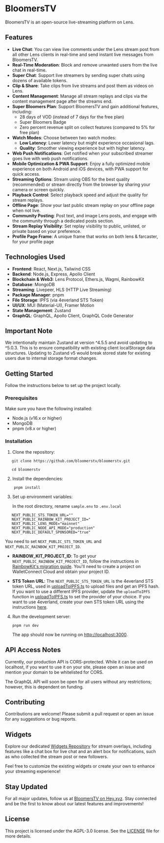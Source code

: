 # BloomersTV

BloomersTV is an open-source live-streaming platform on Lens.

## Features

- **Live Chat**: You can view live comments under the Lens stream post from all other Lens clients in real-time and send instant live messages from BloomersTV.
- **Real-Time Moderation**: Block and remove unwanted users from the live chat in real-time.
- **Super Chat**: Support live streamers by sending super chats using dozens of available tokens.
- **Clip & Share**: Take clips from live streams and post them as videos on Lens.
- **Content Management**: Manage all stream replays and clips via the content management page after the streams end.
- **Super Bloomers Plan**: Support BloomersTV and gain additional features, including:
  - 28 days of VOD (instead of 7 days for the free plan)
  - Super Bloomers Badge
  - Zero percent revenue split on collect features (compared to 5% for free plan)
- **Watch Modes**: Choose between two watch modes:
  - **Low Latency**: Lower latency but might experience occasional lags.
  - **Quality**: Smoother viewing experience but with higher latency.
- **Web Push Notifications**: Get notified when your subscribed streamer goes live with web push notifications.
- **Mobile Optimization & PWA Support**: Enjoy a fully optimized mobile experience on both Android and iOS devices, with PWA support for quick access.
- **Streaming Options**: Stream using OBS for the best quality (recommended) or stream directly from the browser by sharing your camera or screen quickly.
- **Playback Control**: Select playback speed and adjust the quality for stream replays.
- **Offline Page**: Show your last public stream replay on your offline page when not live.
- **Community Posting**: Post text, and image Lens posts, and engage with the community through a dedicated posts section.
- **Stream Replay Visibility**: Set replay visibility to public, unlisted, or private based on your preference.
- **Profile Page Frame**: A unique frame that works on both lens & farcaster, for your profile page

## Technologies Used

- **Frontend**: React, Next.js, Tailwind CSS
- **Backend**: Node.js, Express, Apollo Client
- **Blockchain & Web3**: Lens Protocol, Ethers.js, Wagmi, RainbowKit
- **Database**: MongoDB
- **Streaming**: Livepeer, HLS (HTTP Live Streaming)
- **Package Manager**: pnpm
- **File Storage**: IPFS (via 4everland STS Token)
- **UI/UX**: MUI (Material-UI), Framer Motion
- **State Management**: Zustand
- **GraphQL**: GraphQL, Apollo Client, GraphQL Code Generator

## Important Note

We intentionally maintain Zustand at version ^4.5.5 and avoid updating to ^5.0.3. This is to ensure compatibility with existing client localStorage data structures. Updating to Zustand v5 would break stored state for existing users due to internal storage format changes.

## Getting Started

Follow the instructions below to set up the project locally.

### Prerequisites

Make sure you have the following installed:

- Node.js (v16.x or higher)
- MongoDB
- pnpm (v8.x or higher)

### Installation

1. Clone the repository:

```
   git clone https://github.com/bloomerstv/bloomerstv.git

   cd bloomerstv
```

2. Install the dependencies:

```
    pnpm install
```

3. Set up environment variables:

   In the root directory, rename `sample.env` to `.env.local`

```
   NEXT_PUBLIC_STS_TOKEN_URL=""
   NEXT_PUBLIC_RAINBOW_KIT_PROJECT_ID="
   NEXT_PUBLIC_LENS_MODE="mainnet"
   NEXT_PUBLIC_NODE_API_MODE="production"
   NEXT_PUBLIC_DEFAULT_SPONSORED="true"
```

You need to set `NEXT_PUBLIC_STS_TOKEN_URL` and `NEXT_PUBLIC_RAINBOW_KIT_PROJECT_ID`.

- **RAINBOW_KIT_PROJECT_ID**: To get your `NEXT_PUBLIC_RAINBOW_KIT_PROJECT_ID`, follow the instructions in [RainbowKit's migration guide](https://www.rainbowkit.com/docs/migration-guide#2-supply-a-walletconnect-cloud-projectid). You'll need to create a project on WalletConnect Cloud and obtain your project ID.

- **STS Token URL**: The `NEXT_PUBLIC_STS_TOKEN_URL` is the 4everland STS token URL, used in [uploadToIPFS.ts](/utils/uploadToIPFS.ts) to upload files and get an IPFS hash. If you want to use a different IPFS provider, update the `uploadToIPFS` function in [uploadToIPFS.ts](/utils/uploadToIPFS.ts) to set the provider of your choice. If you want to use 4everland, create your own STS token URL using the instructions [here](https://docs.4everland.org/storage/bucket/4ever-security-token-service-api).

4. Run the development server:

   `pnpm run dev`

   The app should now be running on [http://localhost:3000](http://localhost:3000).

## API Access Notes

Currently, our production API is CORS-protected. While it can be used on localhost, if you want to use it on your site, please open an issue and mention your domain to be whitelisted for CORS.

The GraphQL API will soon be open for all users without any restrictions; however, this is dependent on funding.

## Contributing

Contributions are welcome! Please submit a pull request or open an issue for any suggestions or bug reports.

## Widgets

Explore our dedicated [Widgets Repository](https://github.com/bloomerstv/widgets) for stream overlays, including features like a chat box for live chat and an alert box for notifications, such as who collected the stream post or new followers.

Feel free to customize the existing widgets or create your own to enhance your streaming experience!

## Stay Updated

For all major updates, follow us at [BloomersTV on Hey.xyz](https://hey.xyz/u/bloomerstv?type=media). Stay connected and be the first to know about our latest features and improvements!

## License

This project is licensed under the AGPL-3.0 license. See the [LICENSE](/LICENSE) file for more details.
